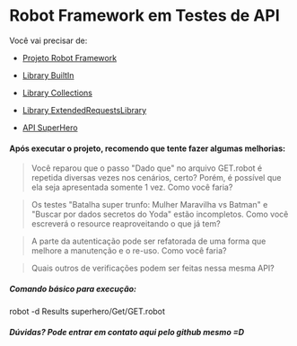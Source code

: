 Robot Framework em Testes de API
==================

Você vai precisar de:

- [Projeto Robot Framework](https://robotframework.org/)

- [Library BuiltIn](http://robotframework.org/robotframework/latest/libraries/BuiltIn.html)

- [Library Collections](http://robotframework.org/robotframework/latest/libraries/Collections.html)

- [Library ExtendedRequestsLibrary](https://rickypc.github.io/robotframework-extendedrequestslibrary/doc/ExtendedRequestsLibrary.html)

- [API SuperHero](http://superheroapi.com/)



#### Após executar o projeto, recomendo que tente fazer algumas melhorias:

> Você reparou que o passo "Dado que" no arquivo GET.robot é repetida diversas vezes nos cenários, certo? Porém, é possível que ela seja apresentada somente 1 vez. Como você faria?

> Os testes "Batalha super trunfo: Mulher Maravilha vs Batman" e "Buscar por dados secretos do Yoda" estão incompletos. Como você escreverá o resource reaproveitando o que já tem?

> A parte da autenticação pode ser refatorada de uma forma que melhore a manutenção e o re-uso. Como você faria?

> Quais outros de verificações podem ser feitas nessa mesma API?


##### Comando básico para execução:

robot -d Results superhero/Get/GET.robot

##### Dúvidas? Pode entrar em contato aqui pelo github mesmo =D
